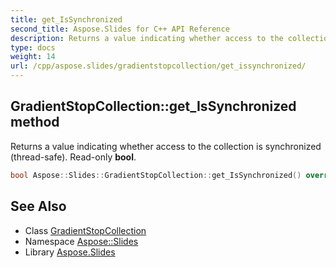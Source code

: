 ```yaml
---
title: get_IsSynchronized
second_title: Aspose.Slides for C++ API Reference
description: Returns a value indicating whether access to the collection is synchronized (thread-safe). Read-only bool.
type: docs
weight: 14
url: /cpp/aspose.slides/gradientstopcollection/get_issynchronized/
---
```

## GradientStopCollection::get_IsSynchronized method


Returns a value indicating whether access to the collection is synchronized (thread-safe). Read-only **bool**.

```cpp
bool Aspose::Slides::GradientStopCollection::get_IsSynchronized() override
```

## See Also

* Class [GradientStopCollection](../)
* Namespace [Aspose::Slides](../../)
* Library [Aspose.Slides](../../../)
